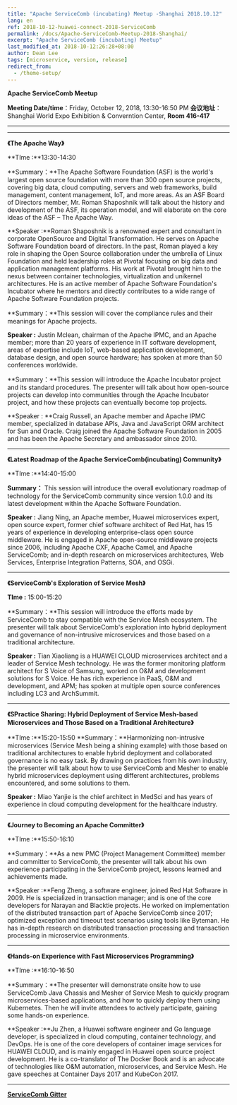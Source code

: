 ```yaml
---
title: "Apache ServiceComb (incubating) Meetup -Shanghai 2018.10.12"
lang: en
ref: 2018-10-12-huawei-connect-2018-ServiceComb
permalink: /docs/Apache-ServiceComb-Meetup-2018-Shanghai/
excerpt: "Apache ServiceComb (incubating) Meetup"
last_modified_at: 2018-10-12:26:28+08:00
author: Dean Lee
tags: [microservice, version, release]
redirect_from:
  - /theme-setup/
---
```

**Apache ServiceComb Meetup**  

**Meeting Date/time**：Friday, October 12, 2018, 13:30-16:50 PM
**会议地址**：Shanghai World Expo Exhibition & Converntion Center, **Room 416-417**

****    

---
**《The Apache Way》**    

**TIme :**13:30-14:30      

**Summary：**The Apache Software Foundation (ASF) is the world's largest open source foundation with more than 300 open source projects, covering big data, cloud computing, servers and web frameworks, build management, content management, IoT, and more areas. As an ASF Board of Directors member, Mr. Roman Shaposhnik will talk about the history and development of the ASF, its operation model, and will elaborate on the core ideas of the ASF – The Apache Way.    

**Speaker :**Roman Shaposhnik is a renowned expert and consultant in corporate OpenSource and Digital Transformation. He serves on Apache Software Foundation board of directors. In the past, Roman played a key role in shaping the Open Source collaboration under the umbrella of Linux Foundation and held leadership roles at Pivotal focusing on big data and application management platforms. His work at Pivotal brought him to the nexus between container technologies, virtualization and unikernel architectures. He is an active member of Apache Software Foundation's Incubator where he mentors and directly contributes to a wide range of Apache Software Foundation projects.

**Summary：**This session will cover the compliance rules and their meanings for Apache projects. 

**Speaker :** Justin Mclean, chairman of the Apache IPMC, and an Apache member; more than 20 years of experience in IT software development, areas of expertise include IoT, web-based application development, database design, and open source hardware; has spoken at more than 50 conferences worldwide.

**Summary：**This session will introduce the Apache Incubator project and its standard procedures. The presenter will talk about how open-source projects can develop into communities through the Apache Incubator project, and how these projects can eventually become top projects.  

**Speaker : **Craig Russell, an Apache member and Apache IPMC member, specialized in database APIs, Java and JavaScript ORM architect for Sun and Oracle. Craig joined the Apache Software Foundation in 2005 and has been the Apache Secretary and ambassador since 2010.   

   

---
**《Latest Roadmap of the Apache ServiceComb(incubating) Community》**     

**TIme :**14:40-15:00

**Summary：** This session will introduce the overall evolutionary roadmap of technology for the ServiceComb community since version 1.0.0 and its latest development within the Apache Software Foundation.     

**Speaker :** Jiang Ning, an Apache member, Huawei microservices expert, open source expert, former chief software architect of Red Hat, has 15 years of experience in developing enterprise-class open source middleware. He is engaged in Apache open-source middleware projects since 2006, including Apache CXF, Apache Camel, and Apache ServiceComb; and in-depth research on microservices architectures, Web Services, Enterprise Integration Patterns, SOA, and OSGi.     

---        
**《ServiceComb's Exploration of Service Mesh》**     

**TIme :** 15:00-15:20

**Summary：**This session will introduce the efforts made by ServiceComb to stay compatible with the Service Mesh ecosystem. The presenter will talk about ServiceComb's exploration into hybrid deployment and governance of non-intrusive microservices and those based on a traditional architecture.

**Speaker :** Tian Xiaoliang is a HUAWEI CLOUD microservices architect and a leader of Service Mesh technology. He was the former monitoring platform architect for S Voice of Samsung, worked on O&M and development solutions for S Voice. He has rich experience in PaaS, O&M and development, and APM; has spoken at multiple open source conferences including LC3 and ArchSummit.      

---
**《SPractice Sharing: Hybrid Deployment of Service Mesh-based Microservices and Those Based on a Traditional Architecture》**

**TIme :**15:20-15:50
**Summary：**Harmonizing non-intrusive microservices (Service Mesh being a shining example) with those based on traditional architectures to enable hybrid deployment and collaborated governance is no easy task. By drawing on practices from his own industry, the presenter will talk about how to use ServiceComb and Mesher to enable hybrid microservices deployment using different architectures, problems encountered, and some solutions to them.

**Speaker :** Miao Yanjie is the chief architect in MedSci and has years of experience in cloud computing development for the healthcare industry.



---
**《Journey to Becoming an Apache Committer》**

**TIme :**15:50-16:10

**Summary：**As a new PMC (Project Management Committee) member and committer to ServiceComb, the presenter will talk about his own experience participating in the ServiceComb project, lessons learned and achievements made.

**Speaker :**Feng Zheng, a software engineer, joined Red Hat Software in 2009. He is specialized in transaction manager; and is one of the core developers for Narayan and Blacktie projects. He worked on implementation of the distributed transaction part of Apache ServiceComb since 2017; optimized exception and timeout test scenarios using tools like Byteman. He has in-depth research on distributed transaction processing and transaction processing in microservice environments.



---
**《Hands-on Experience with Fast Microservices Programming》**

**TIme :**16:10-16:50

**Summary：**The presenter will demonstrate onsite how to use ServiceComb Java Chassis and Mesher of Service Mesh to quickly program microservices-based applications, and how to quickly deploy them using Kubernetes. Then he will invite attendees to actively participate, gaining some hands-on experience.

**Speaker :**Ju Zhen, a Huawei software engineer and Go language developer, is specialized in cloud computing, container technology, and DevOps. He is one of the core developers of container image services for HUAWEI CLOUD, and is mainly engaged in Huawei open source project development. He is a co-translator of The Docker Book and is an advocate of technologies like O&M automation, microservices, and Service Mesh. He gave speeches at Container Days 2017 and KubeCon 2017.

---
**[ServiceComb Gitter](https://gitter.im/ServiceCombUsers/Lobby)**
